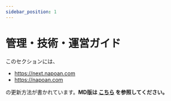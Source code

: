 ```yaml
---
sidebar_position: 1
---
```


# 管理・技術・運営ガイド

このセクションには、

- https://next.napoan.com
- https://napoan.com

の更新方法が書かれています。**MD版は [こちら](/docs/howtoedit/intro) を参照してください。**

